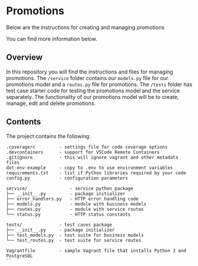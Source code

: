 # Promotions

Below are the instructions for creating and managing promotions

You can find more information below.

## Overview

In this repository you will find the instructions and files for managing promotions. The `/service` folder contains our `models.py` file for our promotions model and a `routes.py` file for promotions. The `/tests` folder has test case starter code for testing the promotions model and the service separately. The functionality of our promotions model will be to create, manage, edit and delete promotions.

## Contents

The project contains the following:

```text
.coveragerc         - settings file for code coverage options
.devcontainers      - support for VSCode Remote Containers
.gitignore          - this will ignore vagrant and other metadata files
dot-env-example     - copy to .env to use environment variables
requirements.txt    - list if Python libraries required by your code
config.py           - configuration parameters

service/                - service python package
├── __init__.py         - package initializer
├── error_handlers.py   - HTTP error handling code
├── models.py           - module with business models
├── routes.py           - module with service routes
└── status.py           - HTTP status constants

tests/              - test cases package
├── __init__.py     - package initializer
├── test_models.py  - test suite for business models
└── test_routes.py  - test suite for service routes

Vagrantfile         - sample Vagrant file that installs Python 3 and PostgreSQL
``
